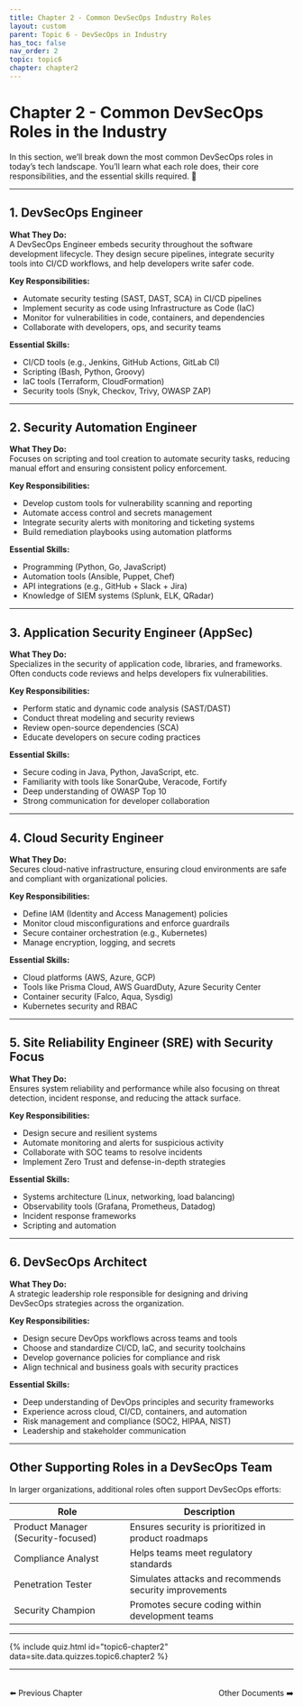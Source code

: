 ```yaml
---
title: Chapter 2 - Common DevSecOps Industry Roles
layout: custom
parent: Topic 6 - DevSecOps in Industry
has_toc: false
nav_order: 2
topic: topic6
chapter: chapter2
---
```


# Chapter 2 - Common DevSecOps Roles in the Industry

In this section, we’ll break down the most common DevSecOps roles in today’s tech landscape. You’ll learn what each role does, their core responsibilities, and the essential skills required. 🔐

---

## 1. DevSecOps Engineer

**What They Do:**  
A DevSecOps Engineer embeds security throughout the software development lifecycle. They design secure pipelines, integrate security tools into CI/CD workflows, and help developers write safer code.

**Key Responsibilities:**
- Automate security testing (SAST, DAST, SCA) in CI/CD pipelines
- Implement security as code using Infrastructure as Code (IaC)
- Monitor for vulnerabilities in code, containers, and dependencies
- Collaborate with developers, ops, and security teams

**Essential Skills:**
- CI/CD tools (e.g., Jenkins, GitHub Actions, GitLab CI)
- Scripting (Bash, Python, Groovy)
- IaC tools (Terraform, CloudFormation)
- Security tools (Snyk, Checkov, Trivy, OWASP ZAP)

---

## 2. Security Automation Engineer

**What They Do:**  
Focuses on scripting and tool creation to automate security tasks, reducing manual effort and ensuring consistent policy enforcement.

**Key Responsibilities:**
- Develop custom tools for vulnerability scanning and reporting
- Automate access control and secrets management
- Integrate security alerts with monitoring and ticketing systems
- Build remediation playbooks using automation platforms

**Essential Skills:**
- Programming (Python, Go, JavaScript)
- Automation tools (Ansible, Puppet, Chef)
- API integrations (e.g., GitHub + Slack + Jira)
- Knowledge of SIEM systems (Splunk, ELK, QRadar)

---

## 3. Application Security Engineer (AppSec)

**What They Do:**  
Specializes in the security of application code, libraries, and frameworks. Often conducts code reviews and helps developers fix vulnerabilities.

**Key Responsibilities:**
- Perform static and dynamic code analysis (SAST/DAST)
- Conduct threat modeling and security reviews
- Review open-source dependencies (SCA)
- Educate developers on secure coding practices

**Essential Skills:**
- Secure coding in Java, Python, JavaScript, etc.
- Familiarity with tools like SonarQube, Veracode, Fortify
- Deep understanding of OWASP Top 10
- Strong communication for developer collaboration

---

## 4. Cloud Security Engineer

**What They Do:**  
Secures cloud-native infrastructure, ensuring cloud environments are safe and compliant with organizational policies.

**Key Responsibilities:**
- Define IAM (Identity and Access Management) policies
- Monitor cloud misconfigurations and enforce guardrails
- Secure container orchestration (e.g., Kubernetes)
- Manage encryption, logging, and secrets

**Essential Skills:**
- Cloud platforms (AWS, Azure, GCP)
- Tools like Prisma Cloud, AWS GuardDuty, Azure Security Center
- Container security (Falco, Aqua, Sysdig)
- Kubernetes security and RBAC

---

## 5. Site Reliability Engineer (SRE) with Security Focus

**What They Do:**  
Ensures system reliability and performance while also focusing on threat detection, incident response, and reducing the attack surface.

**Key Responsibilities:**
- Design secure and resilient systems
- Automate monitoring and alerts for suspicious activity
- Collaborate with SOC teams to resolve incidents
- Implement Zero Trust and defense-in-depth strategies

**Essential Skills:**
- Systems architecture (Linux, networking, load balancing)
- Observability tools (Grafana, Prometheus, Datadog)
- Incident response frameworks
- Scripting and automation

---

## 6. DevSecOps Architect

**What They Do:**  
A strategic leadership role responsible for designing and driving DevSecOps strategies across the organization.

**Key Responsibilities:**
- Design secure DevOps workflows across teams and tools
- Choose and standardize CI/CD, IaC, and security toolchains
- Develop governance policies for compliance and risk
- Align technical and business goals with security practices

**Essential Skills:**
- Deep understanding of DevOps principles and security frameworks
- Experience across cloud, CI/CD, containers, and automation
- Risk management and compliance (SOC2, HIPAA, NIST)
- Leadership and stakeholder communication

---

## Other Supporting Roles in a DevSecOps Team

In larger organizations, additional roles often support DevSecOps efforts:

| Role                             | Description                                                 |
|----------------------------------|-------------------------------------------------------------|
| Product Manager (Security-focused) | Ensures security is prioritized in product roadmaps        |
| Compliance Analyst               | Helps teams meet regulatory standards                      |
| Penetration Tester               | Simulates attacks and recommends security improvements     |
| Security Champion                | Promotes secure coding within development teams            |

---

{% include quiz.html
  id="topic6-chapter2"
  data=site.data.quizzes.topic6.chapter2
%}

---

<div style="display: flex; justify-content: space-between; margin-top: 2rem;">
  <a href="../chapter-1-use-of-devsecops-in-industry/" style="text-decoration: none;">⬅️ Previous Chapter</a>
  <a href="../../../other/" style="text-decoration: none;">Other Documents ➡️</a>
</div>
